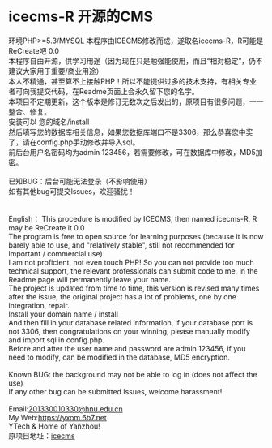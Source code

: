 # icecms-R 开源的CMS
环境PHP>=5.3/MYSQL
本程序由ICECMS修改而成，遂取名icecms-R，R可能是ReCreate吧  0.0 <br />
本程序自由开源，供学习用途（因为现在只是勉强能使用，而且“相对稳定”，仍不建议大家用于重要/商业用途）<br />
本人不精通，甚至算不上接触PHP！所以不能提供过多的技术支持，有相关专业者可向我提交代码，在Readme页面上会永久留下您的名字。 <br />
本项目不定期更新，这个版本是修订无数次之后发出的，原项目有很多问题，一一整合、修复。<br />
安装可以  您的域名/install <br />
然后填写您的数据库相关信息，如果您数据库端口不是3306，那么恭喜您中奖了，请在config.php手动修改并导入sql。<br />
前后台用户名密码均为admin 123456，若需要修改，可在数据库中修改，MD5加密。<br />
<br />
已知BUG：后台可能无法登录（不影响使用）<br />
如有其他bug可提交lssues，欢迎骚扰！<br />
<br /><br />
English：
This procedure is modified by ICECMS, then named icecms-R, R may be ReCreate it 0.0 <br />
The program is free to open source for learning purposes (because it is now barely able to use, and "relatively stable", still not recommended for important / commercial use) <br />
I am not proficient, not even touch PHP! So you can not provide too much technical support, the relevant professionals can submit code to me, in the Readme page will permanently leave your name. <br />
The project is updated from time to time, this version is revised many times after the issue, the original project has a lot of problems, one by one integration, repair. <br />
Install your domain name / install <br />
And then fill in your database related information, if your database port is not 3306, then congratulations on your winning, please manually modify and import sql in config.php. <br />
Before and after the user name and password are admin 123456, if you need to modify, can be modified in the database, MD5 encryption. <br />
<br />
Known BUG: the background may not be able to log in (does not affect the use) <br />
If any other bug can be submitted lssues, welcome harassment! <br />
<br />
Email:201330010330@hnu.edu.cn <br />
My Web:https://yxom.6b7.net <br />
YTech & Home of Yanzhou! <br />
原项目地址：<a href="https://github.com/icediffrent/icecms">icecms</a><br />

